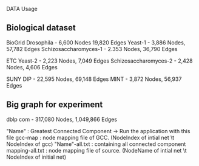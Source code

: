 DATA Usage

Biological dataset
-------------------------------
BioGrid
	Drosophila - 6,600 Nodes 19,820 Edges
	Yeast-1 - 3,886 Nodes, 57,782 Edges
	Schizosaccharomyces-1 - 2.353 Nodes, 36,790 Edges

ETC
	Yeast-2 - 2,223 Nodes, 7,049 Edges
	Schizosaccharomyces-2 - 2,428 Nodes, 4,606 Edges

SUNY
	DIP - 22,595 Nodes, 69,148 Edges
	MINT - 3,872 Nodes, 56,937 Edges


Big graph for experiment
-------------------------------
dblp
	com - 317,080 Nodes, 1,049,866 Edges

"Name"			: Greatest Connected Component -> Run the application with this file
gcc-map			: node mapping file of GCC. (NodeIndex of intial net \t NodeIndex of gcc)
"Name"-all.txt	: containing all connected component
mapping-all.txt	: node mapping file of source. (NodeName of intial net \t NodeIndex of initial net)
